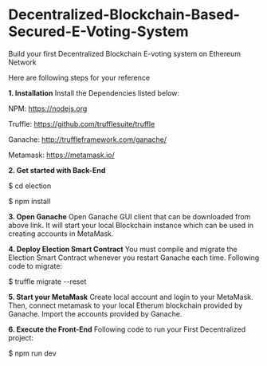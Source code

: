 # Decentralized-Blockchain-Based-Secured-E-Voting-System
Build your first Decentralized Blockchain E-voting system on Ethereum Network

Here are following steps for your reference

**1. Installation**
Install the Dependencies listed below:

NPM: https://nodejs.org

Truffle: https://github.com/trufflesuite/truffle

Ganache: http://truffleframework.com/ganache/

Metamask: https://metamask.io/


**2. Get started with Back-End**

$ cd election

$ npm install


**3. Open Ganache**
Open Ganache GUI client that can be downloaded from above link. It will start your local Blockchain instance which can be used in creating accounts in MetaMask.


**4. Deploy Election Smart Contract**
You must compile and migrate the Election Smart Contract whenever you restart Ganache each time.
Following code to migrate:

$ truffle migrate --reset


**5. Start your MetaMask** 
Create local account and login to your MetaMask. Then, connect metamask to your local Etherum blockchain provided by Ganache.
Import the accounts provided by Ganache.


**6. Execute the Front-End**
Following code to run your First Decentralized project:

$ npm run dev
